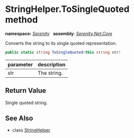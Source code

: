 # StringHelper.ToSingleQuoted method
**namespace:** *[Serenity](../../README.md#serenity-namespace)*   **assembly**: *[Serenity.Net.Core](../../README.md)*

Converts the string to its single quoted representation.

```csharp
public static string ToSingleQuoted(this string str)
```

| parameter | description |
| --- | --- |
| str | The string. |

## Return Value

Single quoted string.

## See Also

* class [StringHelper](../StringHelper.md)